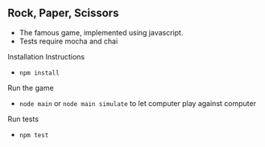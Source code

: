 Rock, Paper, Scissors
----------------------

* The famous game, implemented using javascript.
* Tests require mocha and chai

Installation Instructions
* `npm install`

Run the game
* `node main` or `node main simulate` to let computer play against computer

Run tests
* `npm test`

